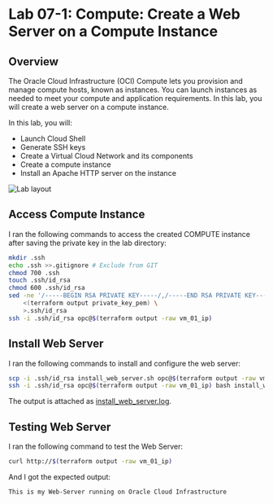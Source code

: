 # Lab 07-1: Compute: Create a Web Server on a Compute Instance

## Overview

The Oracle Cloud Infrastructure (OCI) Compute lets you provision and manage compute hosts, known as instances. You can launch instances as needed to meet your compute and application requirements. In this lab, you will create a web server on a compute instance.

In this lab, you will:

- Launch Cloud Shell
- Generate SSH keys
- Create a Virtual Cloud Network and its components
- Create a compute instance
- Install an Apache HTTP server on the instance

![Lab layout](https://dfhawthorne.github.io/home/oci-2024-architect-associate/compute/configure-compute-instances/lab-7-1.png)

## Access Compute Instance

I ran the following commands to access the created COMPUTE instance after saving the private key in the lab directory:

```bash
mkdir .ssh
echo .ssh >>.gitignore # Exclude from GIT
chmod 700 .ssh
touch .ssh/id_rsa
chmod 600 .ssh/id_rsa
sed -ne '/-----BEGIN RSA PRIVATE KEY-----/,/-----END RSA PRIVATE KEY-----/p' \
    <(terraform output private_key_pem) \
    >.ssh/id_rsa
ssh -i .ssh/id_rsa opc@$(terraform output -raw vm_01_ip)
```

## Install Web Server

I ran the following commands to install and configure the web server:

```bash
scp -i .ssh/id_rsa install_web_server.sh opc@$(terraform output -raw vm_01_ip):
ssh -i .ssh/id_rsa opc@$(terraform output -raw vm_01_ip) bash install_web_server.sh
```

The output is attached as [install_web_server.log](install_web_server.log).

## Testing Web Server

I ran the following command to test the Web Server:

```bash
curl http://$(terraform output -raw vm_01_ip)
```

And I got the expected output:

```text
This is my Web-Server running on Oracle Cloud Infrastructure
```
